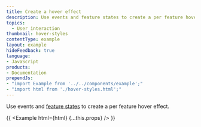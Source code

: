 ```yaml
---
title: Create a hover effect
description: Use events and feature states to create a per feature hover effect.
topics:
  - User interaction
thumbnail: hover-styles
contentType: example
layout: example
hideFeedback: true
language:
- JavaScript
products:
- Documentation
prependJs:
- "import Example from '../../components/example';"
- "import html from './hover-styles.html';"
---
```


Use events and [feature states](https://docs.goong.io/javascript/#map#setfeaturestate) to create a per feature hover effect.

{{ <Example html={html} {...this.props} /> }}
